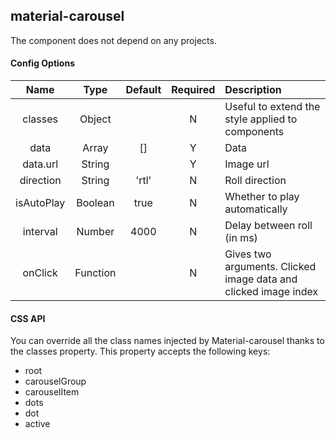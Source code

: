## material-carousel

The component does not depend on any projects.

#### Config Options
|Name|Type|Default|Required|Description|
|:--:|:--:|:-----:|:--:|:----------|
|classes|Object| |N|Useful to extend the style applied to components|
|data|Array|[]|Y|Data|
|data.url|String||Y|Image url|
|direction|String|'rtl'|N|Roll direction|
|isAutoPlay|Boolean|true|N|Whether to play automatically|
|interval|Number|4000|N|Delay between roll (in ms)|
|onClick|Function||N|Gives two arguments. Clicked image data and clicked image index |

#### CSS API
You can override all the class names injected by Material-carousel thanks to the classes property. This property accepts the following keys:
- root
- carouselGroup
- carouselItem
- dots
- dot
- active